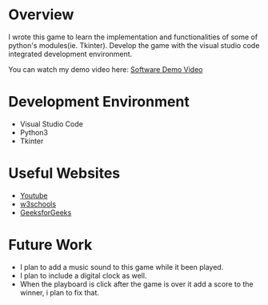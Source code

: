# Overview

I wrote this game to learn the implementation and functionalities of some of python's modules(ie. Tkinter).
Develop the game with the visual studio code integrated development environment.  

You can watch my demo video here: [Software Demo Video](https://youtu.be/UM_6-U3mNKk)

# Development Environment

* Visual Studio Code
* Python3
* Tkinter

# Useful Websites

* [Youtube](https://www.youtube.com/)
* [w3schools](https://www.w3schools.com/)
* [GeeksforGeeks](https://www.geeksforgeeks.org/)

# Future Work

* I plan to add a music sound to this game while it been played.
* I plan to include a digital clock as well.
* When the playboard is click after the game is over it add a score to the winner, i plan to fix that.